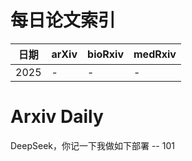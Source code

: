 # 每日论文索引

| 日期 | arXiv | bioRxiv | medRxiv |
|------|-------|---------|---------|
| 2025 | - | - | - |
























































































































# Arxiv Daily


DeepSeek，你记一下我做如下部署 -- 101
